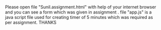 
Please open file "Sunil.assignment.html" with help of your internet browser and you can see a form which was given in assignment .
file "app.js" is a java script file used for creating timer of 5 minutes which was required as per assignment.
THANKS
